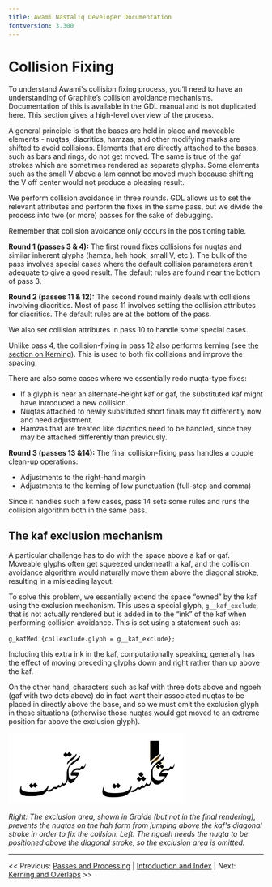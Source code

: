 ```yaml
---
title: Awami Nastaliq Developer Documentation
fontversion: 3.300
---
```


# Collision Fixing

To understand Awami's collision fixing process, you’ll need to have an understanding of Graphite’s collision avoidance mechanisms. Documentation of this is available in the GDL manual and is not duplicated here. This section gives a high-level overview of the process.

A general principle is that the bases are held in place and moveable elements - nuqtas, diacritics, hamzas, and other modifying marks are shifted to avoid collisions. Elements that are directly attached to the bases, such as bars and rings, do not get moved. The same is true of the gaf strokes which are sometimes rendered as separate glyphs. Some elements such as the small V above a lam cannot be moved much because shifting the V off center would not produce a pleasing result.

We perform collision avoidance in three rounds. GDL allows us to set the relevant attributes and perform the fixes in the same pass, but we divide the process into two (or more) passes for the sake of debugging.

Remember that collision avoidance only occurs in the positioning table.

**Round 1 (passes 3 & 4):** The first round fixes collisions for nuqtas and similar inherent glyphs (hamza, heh hook, small V, etc.). The bulk of the pass involves special cases where the default collision parameters aren’t adequate to give a good result. The default rules are found near the bottom of pass 3. 

**Round 2 (passes 11 & 12):** The second round mainly deals with collisions involving diacritics. Most of pass 11 involves setting the collision attributes for diacritics. The default rules are at the bottom of the pass.

We also set collision attributes in pass 10 to handle some special cases.

Unlike pass 4, the collision-fixing in pass 12 also performs kerning (see [the section on Kerning](dev08_kerning.md)). This is used to both fix collisions and improve the spacing.

There are also some cases where we essentially redo nuqta-type fixes:

- If a glyph is near an alternate-height kaf or gaf, the substituted kaf might have introduced a new collision.
- Nuqtas attached to newly substituted short finals may fit differently now and need adjustment.
- Hamzas that are treated like diacritics need to be handled, since they may be attached differently than previously.

**Round 3 (passes 13 &14):** The final collision-fixing pass handles a couple clean-up operations:

- Adjustments to the right-hand margin
- Adjustments to the kerning of low punctuation (full-stop and comma)

Since it handles such a few cases, pass 14 sets some rules and runs the collision algorithm both in the same pass.

## The kaf exclusion mechanism

A particular challenge has to do with the space above a kaf or gaf. Moveable glyphs often get squeezed underneath a kaf, and the collision avoidance algorithm would naturally move them above the diagonal stroke, resulting in a misleading layout.

To solve this problem, we essentially extend the space “owned” by the kaf using the exclusion mechanism. This uses a special glyph, `g__kaf_exclude`, that is not actually rendered but is added in to the “ink” of the kaf when performing collision avoidance. This is set using a statement such as:

`g_kafMed {collexclude.glyph = g__kaf_exclude};`

Including this extra ink in the kaf, computationally speaking, generally has the effect of moving preceding glyphs down and right rather than up above the kaf.

On the other hand, characters such as kaf with three dots above and ngoeh (gaf with two dots above) do in fact want their associated nuqtas to be placed in directly above the base, and so we must omit the exclusion glyph in these situations (otherwise those nuqtas would get moved to an extreme position far above the exclusion glyph).

![Kaf exclusion area](images/KafExclusion.png)

_Right: The exclusion area, shown in Graide (but not in the final rendering), prevents the nuqtas on the hah form from jumping above the kaf's diagonal stroke in order to fix the collsion. Left: The ngoeh needs the nuqta to be positioned above the diagonal stroke, so the exclusion area is omitted._

--------

<< Previous: [Passes and Processing](dev06_passes.md) | [Introduction and Index](dev01_intro.md) | Next: [Kerning and Overlaps](dev08_kerning.md) >>

<!-- PRODUCT SITE ONLY
[font id='awami' face='AwamiNastaliq-Regular' size='150%' rtl=1]
[font id='awamiL' face='AwamiNastaliq-Regular' size='150%' ltr=1]
-->
